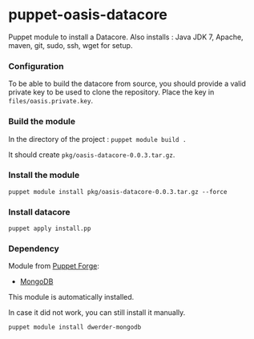 # puppet-oasis-datacore

Puppet module to install a Datacore. Also installs : Java JDK 7, Apache, maven, git, sudo, ssh, wget for setup.

### Configuration

To be able to build the datacore from source, you should provide a valid private key to be used to clone the repository. Place the key in ```files/oasis.private.key```.

### Build the module

In the directory of the project :
```puppet module build .```

It should create ```pkg/oasis-datacore-0.0.3.tar.gz```.

### Install the module

```puppet module install pkg/oasis-datacore-0.0.3.tar.gz --force```

### Install datacore

```puppet apply install.pp```

### Dependency

Module from [Puppet Forge](https://forge.puppetlabs.com/):
* [MongoDB](https://forge.puppetlabs.com/dwerder/mongodb)

This module is automatically installed.

In case it did not work, you can still install it manually.
```
puppet module install dwerder-mongodb
```

